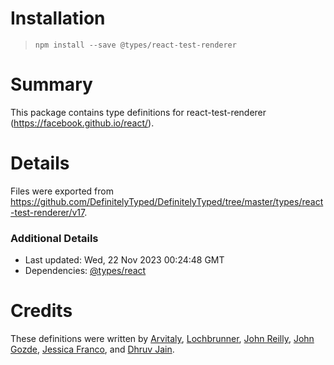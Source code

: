# Installation
> `npm install --save @types/react-test-renderer`

# Summary
This package contains type definitions for react-test-renderer (https://facebook.github.io/react/).

# Details
Files were exported from https://github.com/DefinitelyTyped/DefinitelyTyped/tree/master/types/react-test-renderer/v17.

### Additional Details
 * Last updated: Wed, 22 Nov 2023 00:24:48 GMT
 * Dependencies: [@types/react](https://npmjs.com/package/@types/react)

# Credits
These definitions were written by [Arvitaly](https://github.com/arvitaly), [Lochbrunner](https://github.com/lochbrunner), [John Reilly](https://github.com/johnnyreilly), [John Gozde](https://github.com/jgoz), [Jessica Franco](https://github.com/Jessidhia), and [Dhruv Jain](https://github.com/maddhruv).
